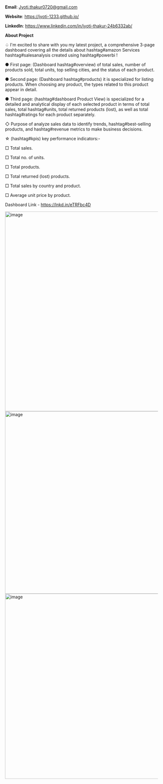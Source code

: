 **Email**: Jyoti.thakur0720@gmail.com

**Website**: https://jyoti-1233.github.io/

**LinkedIn**: https://www.linkedin.com/in/jyoti-thakur-24b6332ab/

**About Project**

♤ I'm excited to share with you my latest project, a comprehensive 3-page dashboard covering all the details about hashtag#amazon Services hashtag#salesanalysis created using hashtag#powerbi !

● First page: (Dashboard hashtag#overview) of total sales, number of products sold, total units, top selling cities, and the status of each product.

● Second page: (Dashboard hashtag#products) it is specialized for listing products. When choosing any product, the types related to this product appear in detail.

● Third page: (hashtag#dashboard Product View) is specialized for a detailed and analytical display of each selected product in terms of total sales, total hashtag#units, total returned products (lost), as well as total hashtag#ratings for each product separately.

◇ Purpose of analyze sales data to identify trends, hashtag#best-selling products, and hashtag#revenue metrics to make business decisions.

☆ (hashtag#kpis) key performance indicators:-

□ Total sales.

□ Total no. of units.

□ Total products.

□ Total returned (lost) products.

□ Total sales by country and product.

□ Average unit price by product.

Dashboard Link - https://lnkd.in/eTRFbc4D

<img width="656" alt="image" src="https://github.com/jyoti-1233/Power_BI_Project/assets/131963970/33acc9e5-bd62-469e-a6b9-0a4015baa3bc">
<img width="599" alt="image" src="https://github.com/jyoti-1233/Power_BI_Project/assets/131963970/28aa196a-2966-4720-94d7-acfe20def2d5">
<img width="608" alt="image" src="https://github.com/jyoti-1233/Power_BI_Project/assets/131963970/adfb6791-3b7e-454d-bc62-5cc827dad73b">




